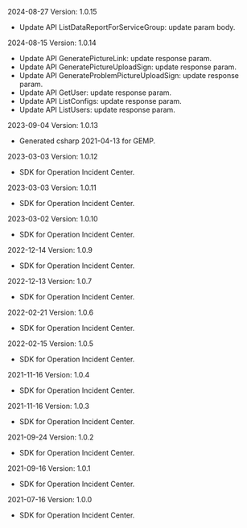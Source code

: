 2024-08-27 Version: 1.0.15
- Update API ListDataReportForServiceGroup: update param body.


2024-08-15 Version: 1.0.14
- Update API GeneratePictureLink: update response param.
- Update API GeneratePictureUploadSign: update response param.
- Update API GenerateProblemPictureUploadSign: update response param.
- Update API GetUser: update response param.
- Update API ListConfigs: update response param.
- Update API ListUsers: update response param.


2023-09-04 Version: 1.0.13
- Generated csharp 2021-04-13 for GEMP.

2023-03-03 Version: 1.0.12
- SDK for Operation Incident Center.

2023-03-03 Version: 1.0.11
- SDK for Operation Incident Center.

2023-03-02 Version: 1.0.10
- SDK for Operation Incident Center.

2022-12-14 Version: 1.0.9
- SDK for Operation Incident Center.

2022-12-13 Version: 1.0.7
- SDK for Operation Incident Center.

2022-02-21 Version: 1.0.6
- SDK for Operation Incident Center.

2022-02-15 Version: 1.0.5
- SDK for Operation Incident Center.

2021-11-16 Version: 1.0.4
- SDK for Operation Incident Center.

2021-11-16 Version: 1.0.3
- SDK for Operation Incident Center.

2021-09-24 Version: 1.0.2
- SDK for Operation Incident Center.

2021-09-16 Version: 1.0.1
- SDK for Operation Incident Center.

2021-07-16 Version: 1.0.0
- SDK for Operation Incident Center.

